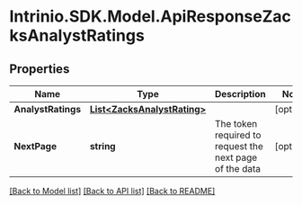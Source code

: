 # Intrinio.SDK.Model.ApiResponseZacksAnalystRatings
## Properties

Name | Type | Description | Notes
------------ | ------------- | ------------- | -------------
**AnalystRatings** | [**List&lt;ZacksAnalystRating&gt;**](ZacksAnalystRating.md) |  | [optional] 
**NextPage** | **string** | The token required to request the next page of the data | [optional] 

[[Back to Model list]](../README.md#documentation-for-models) [[Back to API list]](../README.md#documentation-for-api-endpoints) [[Back to README]](../README.md)

